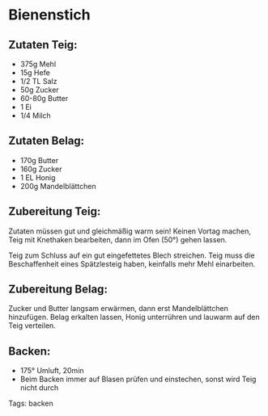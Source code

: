 Bienenstich
===================


Zutaten Teig:
-------------
 * 375g Mehl
 * 15g Hefe
 * 1/2 TL Salz
 * 50g Zucker
 * 60-80g Butter
 * 1 Ei
 * 1/4 Milch


Zutaten Belag:
--------------
 * 170g Butter
 * 160g Zucker
 * 1 EL Honig
 * 200g Mandelblättchen

Zubereitung Teig:
-------------

Zutaten müssen gut und gleichmäßig warm sein!
Keinen Vortag machen, Teig mit Knethaken bearbeiten, dann im Ofen (50°) gehen lassen.

Teig zum Schluss auf ein gut eingefettetes Blech streichen. Teig muss die Beschaffenheit eines
Spätzlesteig haben, keinfalls mehr Mehl einarbeiten.

Zubereitung Belag:
---------------------

Zucker und Butter langsam erwärmen, dann erst Mandelblättchen hinzufügen. Belag erkalten lassen,
Honig unterrühren und lauwarm auf den Teig verteilen.

Backen:
-------------
 * 175° Umluft, 20min
 * Beim Backen immer auf Blasen prüfen und einstechen, sonst wird Teig nicht durch


Tags: backen
